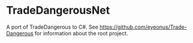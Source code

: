 # TradeDangerousNet
A port of TradeDangerous to C#.
See https://github.com/eyeonus/Trade-Dangerous for information about the root project.
